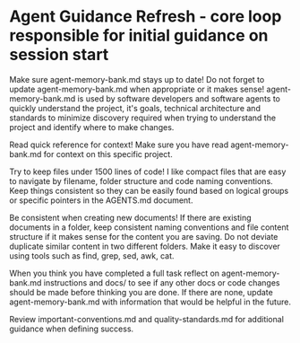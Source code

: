 # Agent Guidance Refresh - core loop responsible for initial guidance on session start

Make sure agent-memory-bank.md stays up to date!
Do not forget to update agent-memory-bank.md when appropriate or it makes sense! agent-memory-bank.md is used by software developers and software agents to quickly understand the project, it's goals, technical architecture and standards to minimize discovery required when trying to understand the project and identify where to make changes.

Read quick reference for context!
Make sure you have read agent-memory-bank.md for context on this specific project.

Try to keep files under 1500 lines of code!
I like compact files that are easy to navigate by filename, folder structure and code naming conventions. Keep things consistent so they can be easily found based on logical groups or specific pointers in the AGENTS.md document. 

Be consistent when creating new documents!
If there are existing documents in a folder, keep consistent naming conventions and file content structure if it makes sense for the content you are saving. Do not deviate duplicate similar content in two different folders. Make it easy to discover using tools such as find, grep, sed, awk, cat.

When you think you have completed a full task reflect on agent-memory-bank.md instructions and docs/ to see if any other docs or code changes should be made before thinking you are done. If there are none, update agent-memory-bank.md with information that would be helpful in the future.

Review important-conventions.md and quality-standards.md for additional guidance when defining success.